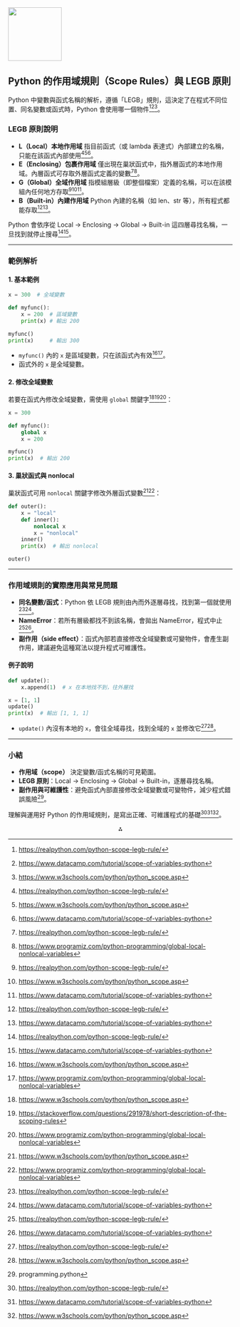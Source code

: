 <img src="https://r2cdn.perplexity.ai/pplx-full-logo-primary-dark%402x.png" class="logo" width="120"/>

## Python 的作用域規則（Scope Rules）與 LEGB 原則

Python 中變數與函式名稱的解析，遵循「LEGB」規則，這決定了在程式不同位置、同名變數或函式時，Python 會使用哪一個物件[^2][^6][^1]。

### LEGB 原則說明

- **L（Local）本地作用域**
指目前函式（或 lambda 表達式）內部建立的名稱，只能在該函式內部使用[^2][^1][^6]。
- **E（Enclosing）包裹作用域**
僅出現在巢狀函式中，指外層函式的本地作用域。內層函式可存取外層函式定義的變數[^2][^4]。
- **G（Global）全域作用域**
指模組層級（即整個檔案）定義的名稱，可以在該模組內任何地方存取[^2][^1][^6]。
- **B（Built-in）內建作用域**
Python 內建的名稱（如 len、str 等），所有程式都能存取[^2][^6]。

Python 會依序從 Local → Enclosing → Global → Built-in 這四層尋找名稱，一旦找到就停止搜尋[^2][^6]。

---

### 範例解析

#### 1. 基本範例

```python
x = 300  # 全域變數

def myfunc():
    x = 200  # 區域變數
    print(x) # 輸出 200

myfunc()
print(x)     # 輸出 300
```

- `myfunc()` 內的 `x` 是區域變數，只在該函式內有效[^1][^4]。
- 函式外的 `x` 是全域變數。


#### 2. 修改全域變數

若要在函式內修改全域變數，需使用 `global` 關鍵字[^1][^3][^4]：

```python
x = 300

def myfunc():
    global x
    x = 200

myfunc()
print(x)  # 輸出 200
```


#### 3. 巢狀函式與 nonlocal

巢狀函式可用 `nonlocal` 關鍵字修改外層函式變數[^1][^4]：

```python
def outer():
    x = "local"
    def inner():
        nonlocal x
        x = "nonlocal"
    inner()
    print(x)  # 輸出 nonlocal

outer()
```


---

### 作用域規則的實際應用與常見問題

- **同名變數/函式**：Python 依 LEGB 規則由內而外逐層尋找，找到第一個就使用[^2][^6]。
- **NameError**：若所有層級都找不到該名稱，會拋出 NameError，程式中止[^2][^6]。
- **副作用（side effect）**：函式內部若直接修改全域變數或可變物件，會產生副作用，建議避免這種寫法以提升程式可維護性。


#### 例子說明

```python
def update():
    x.append(1)  # x 在本地找不到，往外層找

x = [1, 1]
update()
print(x)  # 輸出 [1, 1, 1]
```

- `update()` 內沒有本地的 `x`，會往全域尋找，找到全域的 `x` 並修改它[^2][^1]。

---

### 小結

- **作用域（scope）** 決定變數/函式名稱的可見範圍。
- **LEGB 原則**：Local → Enclosing → Global → Built-in，逐層尋找名稱。
- **副作用與可維護性**：避免函式內部直接修改全域變數或可變物件，減少程式錯誤風險[^9]。

理解與運用好 Python 的作用域規則，是寫出正確、可維護程式的基礎[^2][^6][^1]。

<div style="text-align: center">⁂</div>

[^1]: https://www.w3schools.com/python/python_scope.asp

[^2]: https://realpython.com/python-scope-legb-rule/

[^3]: https://stackoverflow.com/questions/291978/short-description-of-the-scoping-rules

[^4]: https://www.programiz.com/python-programming/global-local-nonlocal-variables

[^5]: https://www.youtube.com/watch?v=KyCw1uA1-M8

[^6]: https://www.datacamp.com/tutorial/scope-of-variables-python

[^7]: https://labex.io/tutorials/python-how-to-manage-python-scope-rules-421901

[^8]: https://www.pythonlikeyoumeanit.com/Module2_EssentialsOfPython/Scope.html

[^9]: programming.python

